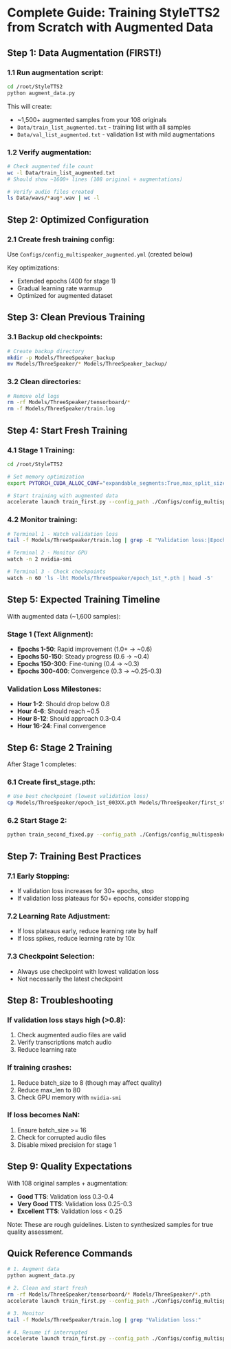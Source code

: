 # Complete Guide: Training StyleTTS2 from Scratch with Augmented Data

## Step 1: Data Augmentation (FIRST!)

### 1.1 Run augmentation script:
```bash
cd /root/StyleTTS2
python augment_data.py
```

This will create:
- ~1,500+ augmented samples from your 108 originals
- `Data/train_list_augmented.txt` - training list with all samples
- `Data/val_list_augmented.txt` - validation list with mild augmentations

### 1.2 Verify augmentation:
```bash
# Check augmented file count
wc -l Data/train_list_augmented.txt
# Should show ~1600+ lines (108 original + augmentations)

# Verify audio files created
ls Data/wavs/*aug*.wav | wc -l
```

## Step 2: Optimized Configuration

### 2.1 Create fresh training config:
Use `Configs/config_multispeaker_augmented.yml` (created below)

Key optimizations:
- Extended epochs (400 for stage 1)
- Gradual learning rate warmup
- Optimized for augmented dataset

## Step 3: Clean Previous Training

### 3.1 Backup old checkpoints:
```bash
# Create backup directory
mkdir -p Models/ThreeSpeaker_backup
mv Models/ThreeSpeaker/* Models/ThreeSpeaker_backup/
```

### 3.2 Clean directories:
```bash
# Remove old logs
rm -rf Models/ThreeSpeaker/tensorboard/*
rm -f Models/ThreeSpeaker/train.log
```

## Step 4: Start Fresh Training

### 4.1 Stage 1 Training:
```bash
cd /root/StyleTTS2

# Set memory optimization
export PYTORCH_CUDA_ALLOC_CONF="expandable_segments:True,max_split_size_mb=128"

# Start training with augmented data
accelerate launch train_first.py --config_path ./Configs/config_multispeaker_augmented.yml
```

### 4.2 Monitor training:
```bash
# Terminal 1 - Watch validation loss
tail -f Models/ThreeSpeaker/train.log | grep -E "Validation loss:|Epochs:"

# Terminal 2 - Monitor GPU
watch -n 2 nvidia-smi

# Terminal 3 - Check checkpoints
watch -n 60 'ls -lht Models/ThreeSpeaker/epoch_1st_*.pth | head -5'
```

## Step 5: Expected Training Timeline

With augmented data (~1,600 samples):

### Stage 1 (Text Alignment):
- **Epochs 1-50**: Rapid improvement (1.0+ → ~0.6)
- **Epochs 50-150**: Steady progress (0.6 → ~0.4)
- **Epochs 150-300**: Fine-tuning (0.4 → ~0.3)
- **Epochs 300-400**: Convergence (0.3 → ~0.25-0.3)

### Validation Loss Milestones:
- **Hour 1-2**: Should drop below 0.8
- **Hour 4-6**: Should reach ~0.5
- **Hour 8-12**: Should approach 0.3-0.4
- **Hour 16-24**: Final convergence

## Step 6: Stage 2 Training

After Stage 1 completes:

### 6.1 Create first_stage.pth:
```bash
# Use best checkpoint (lowest validation loss)
cp Models/ThreeSpeaker/epoch_1st_003XX.pth Models/ThreeSpeaker/first_stage.pth
```

### 6.2 Start Stage 2:
```bash
python train_second_fixed.py --config_path ./Configs/config_multispeaker_augmented.yml
```

## Step 7: Training Best Practices

### 7.1 Early Stopping:
- If validation loss increases for 30+ epochs, stop
- If validation loss plateaus for 50+ epochs, consider stopping

### 7.2 Learning Rate Adjustment:
- If loss plateaus early, reduce learning rate by half
- If loss spikes, reduce learning rate by 10x

### 7.3 Checkpoint Selection:
- Always use checkpoint with lowest validation loss
- Not necessarily the latest checkpoint

## Step 8: Troubleshooting

### If validation loss stays high (>0.8):
1. Check augmented audio files are valid
2. Verify transcriptions match audio
3. Reduce learning rate

### If training crashes:
1. Reduce batch_size to 8 (though may affect quality)
2. Reduce max_len to 80
3. Check GPU memory with `nvidia-smi`

### If loss becomes NaN:
1. Ensure batch_size >= 16
2. Check for corrupted audio files
3. Disable mixed precision for stage 1

## Step 9: Quality Expectations

With 108 original samples + augmentation:
- **Good TTS**: Validation loss 0.3-0.4
- **Very Good TTS**: Validation loss 0.25-0.3
- **Excellent TTS**: Validation loss < 0.25

Note: These are rough guidelines. Listen to synthesized samples for true quality assessment.

## Quick Reference Commands

```bash
# 1. Augment data
python augment_data.py

# 2. Clean and start fresh
rm -rf Models/ThreeSpeaker/tensorboard/* Models/ThreeSpeaker/*.pth
accelerate launch train_first.py --config_path ./Configs/config_multispeaker_augmented.yml

# 3. Monitor
tail -f Models/ThreeSpeaker/train.log | grep "Validation loss:"

# 4. Resume if interrupted
accelerate launch train_first.py --config_path ./Configs/config_multispeaker_augmented.yml
```
